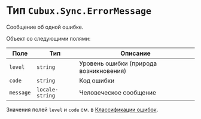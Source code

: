Тип `Cubux.Sync.ErrorMessage`
=============================

Сообщение об одной ошибке.

Объект со следующими полями:

Поле      | Тип             | Описание
--------- | --------------- | --------
`level`   | `string`        | Уровень ошибки (природа возникновения)
`code`    | `string`        | Код ошибки
`message` | `locale-string` | Человеческое сообщение

Значения полей `level` и `code` см. в [Классификации ошибок][errors].


[errors]: ../../sync/30-errors.md
